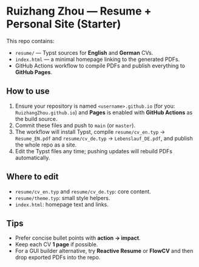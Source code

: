 # Ruizhang Zhou — Resume + Personal Site (Starter)

This repo contains:

- `resume/` — Typst sources for **English** and **German** CVs.
- `index.html` — a minimal homepage linking to the generated PDFs.
- GitHub Actions workflow to compile PDFs and publish everything to **GitHub Pages**.

## How to use

1. Ensure your repository is named `<username>.github.io` (for you: `RuizhangZhou.github.io`) and **Pages** is enabled with **GitHub Actions** as the build source.
2. Commit these files and push to `main` (or `master`).
3. The workflow will install Typst, compile `resume/cv_en.typ` → `Resume_EN.pdf` and `resume/cv_de.typ` → `Lebenslauf_DE.pdf`, and publish the whole repo as a site.
4. Edit the Typst files any time; pushing updates will rebuild PDFs automatically.

## Where to edit

- `resume/cv_en.typ` and `resume/cv_de.typ`: core content.
- `resume/theme.typ`: small style helpers.
- `index.html`: homepage text and links.

## Tips

- Prefer concise bullet points with **action → impact**.
- Keep each CV **1 page** if possible.
- For a GUI builder alternative, try **Reactive Resume** or **FlowCV** and then drop exported PDFs into the repo.
